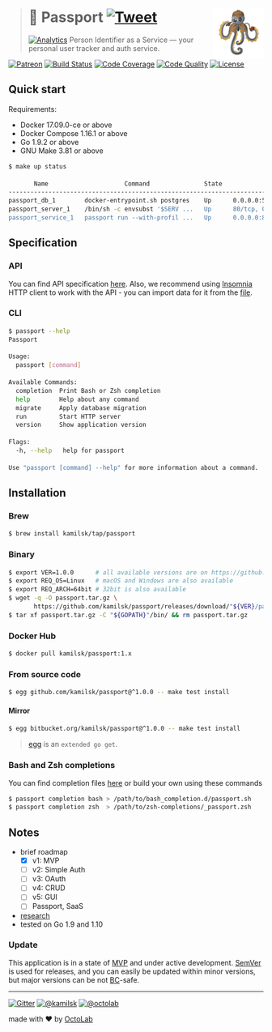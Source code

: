 > # 👮 Passport [![Tweet][icon_twitter]][publish_twitter] <img align="right" width="100" src=".github/character.png">
> [![Analytics](https://ga-beacon.appspot.com/UA-109817251-24/passport/readme?pixel)](https://kamilsk.github.io/passport/)
> Person Identifier as a Service &mdash; your personal user tracker and auth service.

[![Patreon](https://img.shields.io/badge/patreon-donate-orange.svg)](https://www.patreon.com/octolab)
[![Build Status](https://travis-ci.org/kamilsk/passport.svg?branch=master)](https://travis-ci.org/kamilsk/passport)
[![Code Coverage](https://scrutinizer-ci.com/g/kamilsk/passport/badges/coverage.png?b=master)](https://scrutinizer-ci.com/g/kamilsk/passport/?branch=master)
[![Code Quality](https://scrutinizer-ci.com/g/kamilsk/passport/badges/quality-score.png?b=master)](https://scrutinizer-ci.com/g/kamilsk/passport/?branch=master)
[![License](https://img.shields.io/badge/license-MIT-blue.svg)](LICENSE)

## Quick start

Requirements: 

- Docker 17.09.0-ce or above
- Docker Compose 1.16.1 or above
- Go 1.9.2 or above
- GNU Make 3.81 or above

```bash
$ make up status

       Name                     Command               State                                  Ports
----------------------------------------------------------------------------------------------------------------------------------
passport_db_1        docker-entrypoint.sh postgres    Up      0.0.0.0:5432->5432/tcp
passport_server_1    /bin/sh -c envsubst '$SERV ...   Up      80/tcp, 0.0.0.0:80->8080/tcp
passport_service_1   passport run --with-profil ...   Up      0.0.0.0:8080->80/tcp, 0.0.0.0:8090->8090/tcp, 0.0.0.0:8091->8091/tcp

```

## Specification

### API

You can find API specification [here](env/rest.http). Also, we recommend using [Insomnia](https://insomnia.rest)
HTTP client to work with the API - you can import data for it from the [file](env/insomnia.json).

### CLI

```bash
$ passport --help
Passport

Usage:
  passport [command]

Available Commands:
  completion  Print Bash or Zsh completion
  help        Help about any command
  migrate     Apply database migration
  run         Start HTTP server
  version     Show application version

Flags:
  -h, --help   help for passport

Use "passport [command] --help" for more information about a command.
```

## Installation

### Brew

```bash
$ brew install kamilsk/tap/passport
```

### Binary

```bash
$ export VER=1.0.0      # all available versions are on https://github.com/kamilsk/passport/releases
$ export REQ_OS=Linux   # macOS and Windows are also available
$ export REQ_ARCH=64bit # 32bit is also available
$ wget -q -O passport.tar.gz \
       https://github.com/kamilsk/passport/releases/download/"${VER}/passport_${VER}_${REQ_OS}-${REQ_ARCH}".tar.gz
$ tar xf passport.tar.gz -C "${GOPATH}"/bin/ && rm passport.tar.gz
```

### Docker Hub

```bash
$ docker pull kamilsk/passport:1.x
```

### From source code

```bash
$ egg github.com/kamilsk/passport@^1.0.0 -- make test install
```

#### Mirror

```bash
$ egg bitbucket.org/kamilsk/passport@^1.0.0 -- make test install
```

> [egg](https://github.com/kamilsk/egg) is an `extended go get`.

### Bash and Zsh completions

You can find completion files [here](https://github.com/kamilsk/shared/tree/dotfiles/bash_completion.d) or
build your own using these commands

```bash
$ passport completion bash > /path/to/bash_completion.d/passport.sh
$ passport completion zsh  > /path/to/zsh-completions/_passport.zsh
```

## Notes

- brief roadmap
  - [x] v1: MVP
  - [ ] v2: Simple Auth
  - [ ] v3: OAuth
  - [ ] v4: CRUD
  - [ ] v5: GUI
  - [ ] Passport, SaaS
- [research](../../tree/research)
- tested on Go 1.9 and 1.10

### Update

This application is in a state of [MVP](https://en.wikipedia.org/wiki/Minimum_viable_product) and under active
development. [SemVer](https://semver.org/) is used for releases, and you can easily be updated within minor versions,
but major versions can be not [BC](https://en.wikipedia.org/wiki/Backward_compatibility)-safe.

---

[![Gitter](https://badges.gitter.im/Join%20Chat.svg)](https://gitter.im/kamilsk/passport)
[![@kamilsk](https://img.shields.io/badge/author-%40kamilsk-blue.svg)](https://twitter.com/ikamilsk)
[![@octolab](https://img.shields.io/badge/sponsor-%40octolab-blue.svg)](https://twitter.com/octolab_inc)

made with ❤️ by [OctoLab](https://www.octolab.org/)

[icon_twitter]:    https://img.shields.io/twitter/url/http/shields.io.svg?style=social

[publish_twitter]: https://twitter.com/intent/tweet?text=Person%20Identifier%20as%20a%20Service&url=https://kamilsk.github.io/passport/&via=ikamilsk&hashtags=go,service,authentication,identification

